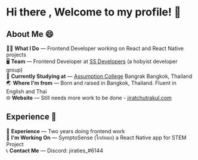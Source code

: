 # Hi there , Welcome to my profile! 👋 </br>

## About Me 😄 </br>

🧑‍💻 **What I Do** &mdash; Frontend Developer working on React and React Native projects </br>
🖥️ **Team** &mdash; Frontend Developer at [SS Developers](https://github.com/SS-Developers) (a hobyist developer group) </br>
📖 **Currently Studying at** &mdash; [Assumption College](https://www.google.com/search?q=assumption+college+bangkok) Bangrak Bangkok, Thailand </br>
🌏 **Where I'm from** &mdash; Born and raised in Bangkok, Thailand. Fluent in English and Thai </br>
🌐 **Website** &mdash; Still needs more work to be done - [jiratchutrakul.com](https://jiratchutrakul.com)

## Experience 💼 </br>

🌱 **Experience** &mdash; Two years doing frontend work </br>
🧩 **I'm Working On** &mdash; SymptoSense (ใกล้หมอ) a React Native app for STEM Project </br>
📞 **Contact Me** &mdash; Discord: jiraties\_#6144 </br>

<!--
**Jiraties/Jiraties** is a ✨ _special_ ✨ repository because its `README.md` (this file) appears on your GitHub profile.

Here are some ideas to get you started:

- 🔭 I’m currently working on ...
- 🌱 I’m currently learning ...
- 👯 I’m looking to collaborate on ...
- 🤔 I’m looking for help with ...
- 💬 Ask me about ...
- 📫 How to reach me: ...
- 😄 Pronouns: ...
- ⚡ Fun fact: ...
-->
